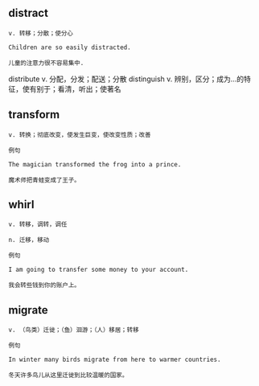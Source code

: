 ## distract
```
v. 转移；分散；使分心

Children are so easily distracted.

儿童的注意力很不容易集中.
```
distribute  v. 分配，分发；配送；分散
distinguish v. 辨别，区分；成为…的特征，使有别于；看清，听出；使著名
## transform
```
v. 转换；彻底改变，使发生巨变，使改变性质；改善

例句

The magician transformed the frog into a prince.

魔术师把青蛙变成了王子。

```

## whirl
```
v. 转移，调转，调任

n. 迁移，移动

例句

I am going to transfer some money to your account.

我会转些钱到你的账户上。
```
## migrate
```
v. （鸟类）迁徙；（鱼）洄游；（人）移居；转移

例句

In winter many birds migrate from here to warmer countries.

冬天许多鸟儿从这里迁徙到比较温暖的国家。
```